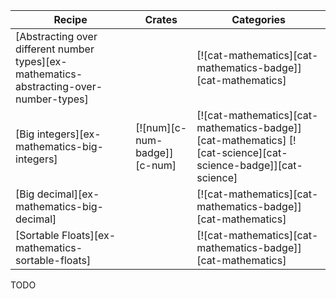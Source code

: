 | Recipe | Crates | Categories |
|--------|--------|------------|
| [Abstracting over different number types][ex-mathematics-abstracting-over-number-types] |  | [![cat-mathematics][cat-mathematics-badge]][cat-mathematics] |
| [Big integers][ex-mathematics-big-integers] | [![num][c-num-badge]][c-num] | [![cat-mathematics][cat-mathematics-badge]][cat-mathematics] [![cat-science][cat-science-badge]][cat-science] |
| [Big decimal][ex-mathematics-big-decimal] |  | [![cat-mathematics][cat-mathematics-badge]][cat-mathematics] |
| [Sortable Floats][ex-mathematics-sortable-floats] |  | [![cat-mathematics][cat-mathematics-badge]][cat-mathematics] |

<div class="hidden">
TODO
</div>
